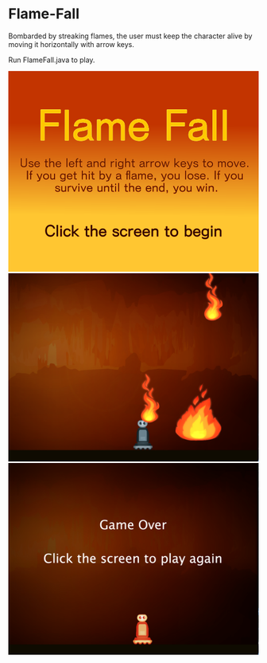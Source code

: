 # Flame-Fall
Bombarded by streaking flames, the user must keep the character alive by moving it horizontally with arrow keys. 

Run FlameFall.java to play.

<img width="700" alt="game start page" src="src/img/start.png">

<img width="700" alt="gameplay" src="src/img/gameplay.png">

<img width="700" alt="game over page" src="src/img/game over.png">
